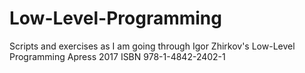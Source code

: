 # Low-Level-Programming

Scripts and exercises as I am going through Igor Zhirkov's Low-Level Programming Apress 2017 ISBN 978-1-4842-2402-1

